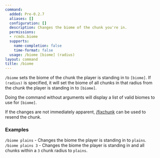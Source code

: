 ```yaml
---
command:
  added: Pre-0.2.7
  aliases: []
  configuration: []
  description: Changes the biome of the chunk you're in.
  permissions:
  - rcmds.biome
  supports:
    name-completion: false
    time-format: false
  usage: /biome [biome] (radius)
layout: command
title: /biome
---
```


```/biome``` sets the biome of the chunk the player is standing in to ```[biome]```. If ```(radius)``` is specified,
it will set the biome of all chunks in that radius from the chunk the player is standing in to ```[biome]```.

Doing the command without arguments will display a list of valid biomes to use for ```[biome]```.

If the changes are not immediately apparent, [/fixchunk](/commands/fixchunk) can be used to resend the chunk.

### Examples

```/biome plains``` - Changes the biome the player is standing in to ```plains```.
```/biome plains 3``` - Changes the biome the player is standing in and all chunks within a ```3``` chunk radius to
```plains```.
